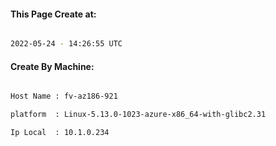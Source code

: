 
   
#### This Page Create at:

```bash

2022-05-24 - 14:26:55 UTC

```

#### Create By Machine:

```bash

Host Name : fv-az186-921

platform  : Linux-5.13.0-1023-azure-x86_64-with-glibc2.31

Ip Local  : 10.1.0.234

```

